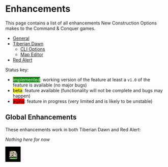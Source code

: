 # Enhancements
This page contains a list of all enhancements New Construction Options makes to the Command & Conquer games. 

- [General](#general)
- [Tiberian Dawn](enhancements-td)
	- [CLI Options](enhancements-td#cli-options)
	- [Map Editor](enhancements-td#map-editor)
- [Red Alert](#red-alert)

Status key:
- <span style="background-color: green;color: white">implemented</span>: working version of the feature at least a `v1.0` of the feature is available (no major bugs)
- <span style="background-color: yellow;color: black">beta</span>: feature available (functionality will not be complete and bugs may happen)
- <span style="background-color: red;color: black">alpha</span>: feature in progress (very limited and is likely to be unstable)

## Global Enhancements

These enhancements work in both Tiberian Dawn and Red Alert:

*Nothing here for now*

![Construction Yard Animation](img/mcv-spin.gif)
